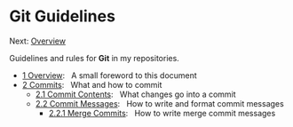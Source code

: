 # Git Guidelines #

Next: [Overview](./overview.md)

Guidelines and rules for **Git** in my repositories.

* [1 Overview](./overview.md): &nbsp; A small foreword to this document
* [2 Commits](./commits.md): &nbsp; What and how to commit
  * [2.1 Commit Contents](./commits/contents.md): &nbsp; What changes go into a
                                                          commit
  * [2.2 Commit Messages](./commits/messages.md): &nbsp; How to write and format
                                                          commit messages
    * [2.2.1 Merge Commits](./commits/messages/merge-commits.md):
       &nbsp; How to write merge commit messages
